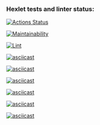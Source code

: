 ﻿
### Hexlet tests and linter status:
[![Actions Status](https://github.com/sch0nik/python-project-lvl1/workflows/hexlet-check/badge.svg)](https://github.com/sch0nik/python-project-lvl1/actions)

[![Maintainability](https://api.codeclimate.com/v1/badges/a99a88d28ad37a79dbf6/maintainability)](https://github.com/sch0nik/python-project-lvl1)

[![Lint](https://github.com/sch0nik/python-project-lvl1/actions/workflows/make_lint.yaml/badge.svg)](https://github.com/sch0nik/python-project-lvl1/actions/workflows/make_lint.yaml)

[![asciicast](https://asciinema.org/a/OD1xi7KYuA2yhoPZ3IiQEG9y2.svg)](https://asciinema.org/a/OD1xi7KYuA2yhoPZ3IiQEG9y2)

[![asciicast](https://asciinema.org/a/nTSEvnfiLjzPIxTanqCmAxHEw.svg)](https://asciinema.org/a/nTSEvnfiLjzPIxTanqCmAxHEw)

[![asciicast](https://asciinema.org/a/mhBWRX0qzm3S1uzJYG70I7rma.svg)](https://asciinema.org/a/mhBWRX0qzm3S1uzJYG70I7rma)

[![asciicast](https://asciinema.org/a/WyeG4VZli7eharPM6dr037Ddp.svg)](https://asciinema.org/a/WyeG4VZli7eharPM6dr037Ddp)

[![asciicast](https://asciinema.org/a/u2sLqjJYkGKWq0rTdJqJZN2fv.svg)](https://asciinema.org/a/u2sLqjJYkGKWq0rTdJqJZN2fv)

[![asciicast](https://asciinema.org/a/BqfeHFf6RLGEecLM6ZLWKhlZN.svg)](https://asciinema.org/a/BqfeHFf6RLGEecLM6ZLWKhlZN)
